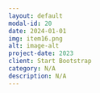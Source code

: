 ```yaml
---
layout: default
modal-id: 20
date: 2024-01-01
img: item16.png
alt: image-alt
project-date: 2023
client: Start Bootstrap
category: N/A
description: N/A
---
```

